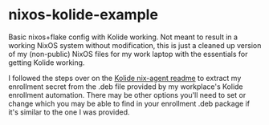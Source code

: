 # nixos-kolide-example
Basic nixos+flake config with Kolide working. Not meant to result in a working NixOS system without modification, this is just a cleaned up version of my (non-public) NixOS files for my work laptop with the essentials for getting Kolide working.

I followed the steps over on the [Kolide nix-agent readme](https://github.com/kolide/nix-agent?tab=readme-ov-file#running-kolide-launcher) to extract my enrollment secret from the .deb file provided by my workplace's Kolide enrollment automation. There may be other options you'll need to set or change which you may be able to find in your enrollment .deb package if it's similar to the one I was provided.
